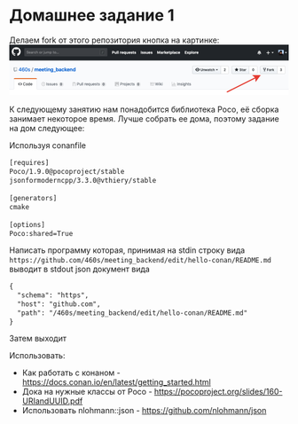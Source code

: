 # Домашнее задание 1
Делаем fork от этого репозитория кнопка на картинке:
![fork button](fork-button.png)

К следующему занятию нам понадобится библиотека Poco, её сборка занимает некоторое время. Лучше собрать ее дома, поэтому задание на дом следующее:

Используя conanfile
```
[requires]
Poco/1.9.0@pocoproject/stable
jsonformoderncpp/3.3.0@vthiery/stable

[generators]
cmake

[options]
Poco:shared=True
```

Написать программу которая, принимая на stdin строку вида `https://github.com/460s/meeting_backend/edit/hello-conan/README.md`
выводит в stdout json документ вида
```
{
  "schema": "https",
  "host": "github.com",
  "path": "/460s/meeting_backend/edit/hello-conan/README.md"
}
```
Затем выходит

Использовать:
- Как работать с конаном - https://docs.conan.io/en/latest/getting_started.html
- Дока на нужные классы от Poco - https://pocoproject.org/slides/160-URIandUUID.pdf
- Использовать nlohmann::json - https://github.com/nlohmann/json

